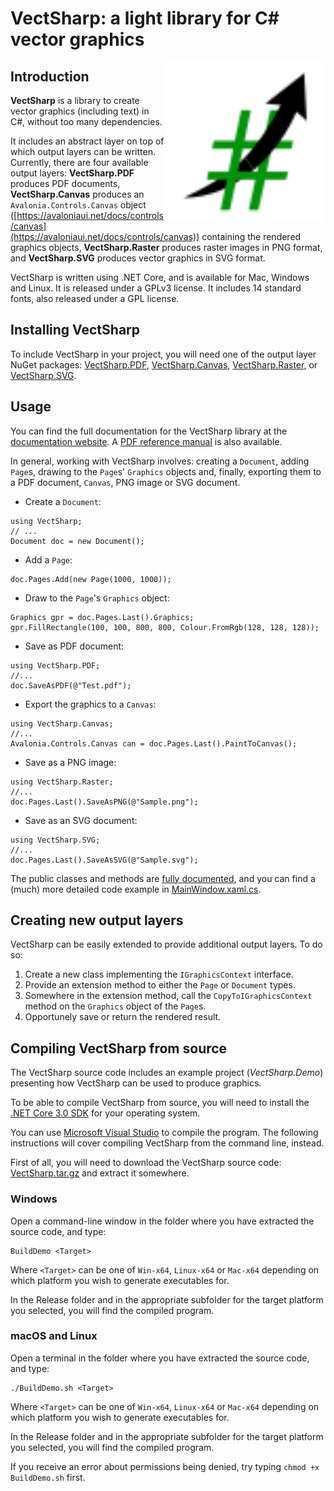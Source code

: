 

# VectSharp: a light library for C# vector graphics

<img src="icon.svg" width="256" align="right">

## Introduction
**VectSharp** is a library to create vector graphics (including text) in C#, without too many dependencies.

It includes an abstract layer on top of which output layers can be written. Currently, there are four available output layers: **VectSharp.PDF** produces PDF documents, **VectSharp.Canvas** produces an `Avalonia.Controls.Canvas` object ([https://avaloniaui.net/docs/controls/canvas](https://avaloniaui.net/docs/controls/canvas)) containing the rendered graphics objects, **VectSharp.Raster** produces raster images in PNG format, and **VectSharp.SVG** produces vector graphics in SVG format.

VectSharp is written using .NET Core, and is available for Mac, Windows and Linux. It is released under a GPLv3 license. It includes 14 standard fonts, also released under a GPL license.

## Installing VectSharp
To include VectSharp in your project, you will need one of the output layer NuGet packages: [VectSharp.PDF](https://www.nuget.org/packages/VectSharp.PDF/), [VectSharp.Canvas](https://www.nuget.org/packages/VectSharp.Canvas/), [VectSharp.Raster](https://www.nuget.org/packages/VectSharp.Raster/), or [VectSharp.SVG](https://www.nuget.org/packages/VectSharp.SVG/).

## Usage
You can find the full documentation for the VectSharp library at the [documentation website](https://arklumpus.github.io/VectSharp). A [PDF reference manual](https://arklumpus.github.io/VectSharp/VectSharp.pdf) is also available.

In general, working with VectSharp involves: creating a `Document`, adding `Page`s, drawing to the `Page`s' `Graphics` objects and, finally, exporting them to a PDF document, `Canvas`, PNG image or SVG document.

* Create a `Document`:
```Csharp
using VectSharp;
// ...
Document doc = new Document();
```
* Add a `Page`:
```Csharp
doc.Pages.Add(new Page(1000, 1000));
``` 
* Draw to the `Page`'s `Graphics` object:
```Csharp
Graphics gpr = doc.Pages.Last().Graphics;
gpr.FillRectangle(100, 100, 800, 800, Colour.FromRgb(128, 128, 128));
``` 
* Save as PDF document:
```Csharp
using VectSharp.PDF;
//...
doc.SaveAsPDF(@"Test.pdf");
``` 
* Export the graphics to a `Canvas`:
```Csharp
using VectSharp.Canvas;
//...
Avalonia.Controls.Canvas can = doc.Pages.Last().PaintToCanvas();
``` 
* Save as a PNG image:
```Csharp
using VectSharp.Raster;
//...
doc.Pages.Last().SaveAsPNG(@"Sample.png");
``` 
* Save as an SVG document:
```Csharp
using VectSharp.SVG;
//...
doc.Pages.Last().SaveAsSVG(@"Sample.svg");
``` 
The public classes and methods are [fully documented](https://arklumpus.github.io/VectSharp), and you can find a (much) more detailed code example in [MainWindow.xaml.cs](https://github.com/arklumpus/VectSharp/blob/master/VectSharp.Demo/MainWindow.xaml.cs).

## Creating new output layers

VectSharp can be easily extended to provide additional output layers. To do so:
1. Create a new class implementing the `IGraphicsContext` interface.
2. Provide an extension method to either the `Page` or `Document` types.
3. Somewhere in the extension method, call the `CopyToIGraphicsContext` method on the `Graphics` object of the `Page`s.
4. Opportunely save or return the rendered result.

## Compiling VectSharp from source

The VectSharp source code includes an example project (*VectSharp.Demo*) presenting how VectSharp can be used to produce graphics.

To be able to compile VectSharp from source, you will need to install the [.NET Core 3.0 SDK](https://dotnet.microsoft.com/download/dotnet-core/3.0) for your operating system.

You can use [Microsoft Visual Studio](https://visualstudio.microsoft.com/it/vs/) to compile the program. The following instructions will cover compiling VectSharp from the command line, instead.

First of all, you will need to download the VectSharp source code: [VectSharp.tar.gz](https://github.com/arklumpus/VectSharp/archive/v1.4.2.tar.gz) and extract it somewhere.

### Windows
Open a command-line window in the folder where you have extracted the source code, and type:

	BuildDemo <Target>

Where `<Target>` can be one of `Win-x64`, `Linux-x64` or `Mac-x64` depending on which platform you wish to generate executables for.

In the Release folder and in the appropriate subfolder for the target platform you selected, you will find the compiled program.

### macOS and Linux
Open a terminal in the folder where you have extracted the source code, and type:

	./BuildDemo.sh <Target>

Where `<Target>` can be one of `Win-x64`, `Linux-x64` or `Mac-x64` depending on which platform you wish to generate executables for.

In the Release folder and in the appropriate subfolder for the target platform you selected, you will find the compiled program.

If you receive an error about permissions being denied, try typing `chmod +x BuildDemo.sh` first.
